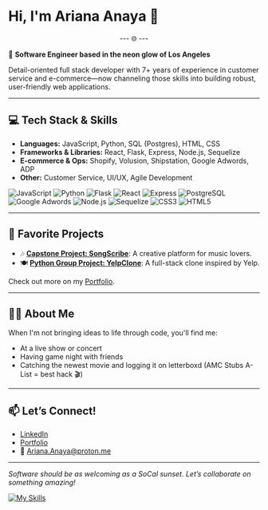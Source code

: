 
# Hi, I'm Ariana Anaya 👋
<p align="center">--- 🌐 ---</p>

🌆 **Software Engineer based in the neon glow of Los Angeles** 

Detail-oriented full stack developer with 7+ years of experience in customer service and e-commerce—now channeling those skills into building robust, user-friendly web applications.

---


## 💻 Tech Stack & Skills

- **Languages:** JavaScript, Python, SQL (Postgres), HTML, CSS
- **Frameworks & Libraries:** React, Flask, Express, Node.js, Sequelize
- **E-commerce & Ops:** Shopify, Volusion, Shipstation, Google Adwords, ADP
- **Other:** Customer Service, UI/UX, Agile Development

![JavaScript](https://img.shields.io/badge/JavaScript-F7DF1E?style=for-the-badge&logo=javascript&logoColor=black)
![Python](https://img.shields.io/badge/Python-3776AB?style=for-the-badge&logo=python&logoColor=white)
![Flask](https://img.shields.io/badge/Flask-000000?style=for-the-badge&logo=flask&logoColor=white)
![React](https://img.shields.io/badge/React-20232A?style=for-the-badge&logo=react&logoColor=61DAFB)
![Express](https://img.shields.io/badge/Express-000000?style=for-the-badge&logo=express&logoColor=white)
![PostgreSQL](https://img.shields.io/badge/PostgreSQL-4169E1?style=for-the-badge&logo=postgresql&logoColor=white)
![Google Adwords](https://img.shields.io/badge/Google%20Ads-4285F4?style=for-the-badge&logo=googleads&logoColor=white)
![Node.js](https://img.shields.io/badge/Node.js-339933?style=for-the-badge&logo=nodedotjs&logoColor=white)
![Sequelize](https://img.shields.io/badge/Sequelize-52B0E7?style=for-the-badge&logo=sequelize&logoColor=white)
![CSS3](https://img.shields.io/badge/CSS3-1572B6?style=for-the-badge&logo=css3&logoColor=white)
![HTML5](https://img.shields.io/badge/HTML5-E34F26?style=for-the-badge&logo=html5&logoColor=white)

---

## 🚀 Favorite Projects

- 🎶 [**Capstone Project: SongScribe**](https://github.com/Ariana-Anaya/Capstone): A creative platform for music lovers.
- 🍽 [**Python Group Project: YelpClone**](https://github.com/Ariana-Anaya/Python-Group-Project): A full-stack clone inspired by Yelp.

Check out more on my [Portfolio](https://ariana-anaya.github.io/Portfolio/).

---

## 👩‍💻 About Me

When I'm not bringing ideas to life through code, you'll find me:
- At a live show or concert
- Having game night with friends
- Catching the newest movie and logging it on letterboxd (AMC Stubs A-List = best hack 🎬)

---

## 📫 Let’s Connect!

- [LinkedIn](https://linkedin.com/in/ariana-anaya1)
- [Portfolio](https://ariana-anaya.github.io/Portfolio/)
- 📧 Ariana.Anaya@proton.me

---

_Software should be as welcoming as a SoCal sunset. Let’s collaborate on something amazing!_

<!-- Tech Stack Icons using Shields.io -->



[![My Skills](https://skillicons.dev/icons?i=js,html,css,flask,express,nodejs,netlify,npm,ps,postgres,postman,py,react,redux,sqlite,sequelize,vscode&perline=4)](https://skillicons.dev)

